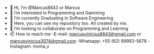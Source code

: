 - 👋 Hi, I’m @Marcus8843 or Marcus
- 👀 I’m interested in Programming and Gamming
- 🌱 I’m currently Graduating in Software Engineering
- 💼 Here, you can see my repository too. All created by me. 
- 💞️ I’m looking to collaborate on Programming and Learning
- 📫 How to reach me 
    -E-mail: marcusvinicius8843@gmail.com or marcusvinicius3074@gmail.com 
    -Whatsapp: +55 (62) 99983-5678
    -Instagram: mvma_v
